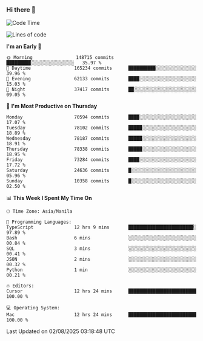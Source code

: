 ### Hi there 👋

<!--START_SECTION:waka-->
![Code Time](http://img.shields.io/badge/Code%20Time-6%2C155%20hrs%2026%20mins-blue)

![Lines of code](https://img.shields.io/badge/From%20Hello%20World%20I%27ve%20Written-139.7%20million%20lines%20of%20code-blue)

**I'm an Early 🐤** 

```text
🌞 Morning                148715 commits      █████████░░░░░░░░░░░░░░░░   35.97 % 
🌆 Daytime                165234 commits      ██████████░░░░░░░░░░░░░░░   39.96 % 
🌃 Evening                62133 commits       ████░░░░░░░░░░░░░░░░░░░░░   15.03 % 
🌙 Night                  37417 commits       ██░░░░░░░░░░░░░░░░░░░░░░░   09.05 % 
```
📅 **I'm Most Productive on Thursday** 

```text
Monday                   70594 commits       ████░░░░░░░░░░░░░░░░░░░░░   17.07 % 
Tuesday                  78102 commits       █████░░░░░░░░░░░░░░░░░░░░   18.89 % 
Wednesday                78187 commits       █████░░░░░░░░░░░░░░░░░░░░   18.91 % 
Thursday                 78338 commits       █████░░░░░░░░░░░░░░░░░░░░   18.95 % 
Friday                   73284 commits       ████░░░░░░░░░░░░░░░░░░░░░   17.72 % 
Saturday                 24636 commits       █░░░░░░░░░░░░░░░░░░░░░░░░   05.96 % 
Sunday                   10358 commits       █░░░░░░░░░░░░░░░░░░░░░░░░   02.50 % 
```


📊 **This Week I Spent My Time On** 

```text
🕑︎ Time Zone: Asia/Manila

💬 Programming Languages: 
TypeScript               12 hrs 9 mins       ████████████████████████░   97.89 % 
Bash                     6 mins              ░░░░░░░░░░░░░░░░░░░░░░░░░   00.84 % 
SQL                      3 mins              ░░░░░░░░░░░░░░░░░░░░░░░░░   00.41 % 
JSON                     2 mins              ░░░░░░░░░░░░░░░░░░░░░░░░░   00.32 % 
Python                   1 min               ░░░░░░░░░░░░░░░░░░░░░░░░░   00.21 % 

🔥 Editors: 
Cursor                   12 hrs 24 mins      █████████████████████████   100.00 % 

💻 Operating System: 
Mac                      12 hrs 24 mins      █████████████████████████   100.00 % 
```


 Last Updated on 02/08/2025 03:18:48 UTC
<!--END_SECTION:waka-->


<!--
**rad182/rad182** is a ✨ _special_ ✨ repository because its `README.md` (this file) appears on your GitHub profile.

Here are some ideas to get you started:

- 🔭 I’m currently working on ...
- 🌱 I’m currently learning ...
- 👯 I’m looking to collaborate on ...
- 🤔 I’m looking for help with ...
- 💬 Ask me about ...
- 📫 How to reach me: ...
- 😄 Pronouns: ...
- ⚡ Fun fact: ...
-->
